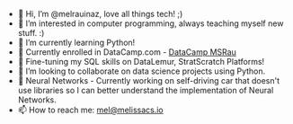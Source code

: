 - 👋 Hi, I’m @melrauinaz, love all things tech! ;)
- 👀 I’m interested in computer programming, always teaching myself new stuff. :)
- 🌱 I’m currently learning Python!
- 🌱 Currently enrolled in DataCamp.com - <a href="https://www.datacamp.com/portfolio/melissa-s-rau">DataCamp MSRau</a>
- 🌱 Fine-tuning my SQL skills on DataLemur, StratScratch Platforms!
- 💞️ I’m looking to collaborate on data science projects using Python.
- 🌱 Neural Networks - Currently working on self-driving car that doesn't use libraries so I can better understand the implementation of Neural Networks.
- 📫 How to reach me: mel@melissacs.io

<!---
melrauinaz/melrauinaz is a ✨ special ✨ repository because its `README.md` (this file) appears on your GitHub profile.
You can click the Preview link to take a look at your changes.
--->
